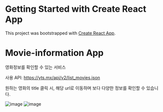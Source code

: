 # Getting Started with Create React App

This project was bootstrapped with [Create React App](https://github.com/facebook/create-react-app).

# Movie-information App

영화정보를 확인할 수 있는 서비스

사용 API: https://yts.mx/api/v2/list_movies.json

원하는 영화의 title 클릭 시, 해당 url로 이동하며 보다 다양한 정보를 확인할 수 있습니다.

![image](https://user-images.githubusercontent.com/33304871/155260231-b041f994-8a22-455e-b414-49762c894609.png)
![image](https://user-images.githubusercontent.com/33304871/155260259-b67f8b83-5648-4fa2-81f0-2f5678d10d6a.png)
